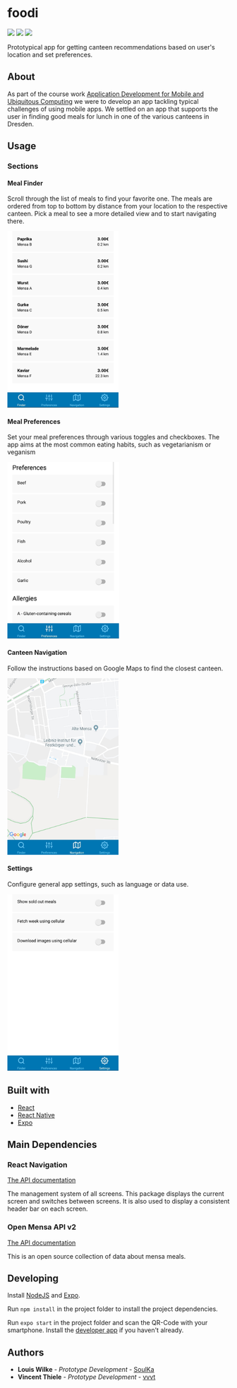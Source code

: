 # foodi

<img src="https://img.shields.io/badge/React-16.8.3-61DBFB.svg?logo=React" /> <img src="https://img.shields.io/badge/npm-6.12.1-CC3534.svg?logo=Npm" /> <img src="https://img.shields.io/badge/Expo-^35.0.0-4630EB.svg?logo=Expo" />

Prototypical app for getting canteen recommendations based on user's location and set preferences.

## About

As part of the course work [Application Development for Mobile and Ubiquitous Computing](https://tu-dresden.de/ing/informatik/sya/professur-fuer-rechnernetze/studium/lehrveranstaltungen/lehrveranstaltungsdetails?ln=en&lv_id=48) we were to develop an app tackling typical challenges of using mobile apps. We settled on an app that supports the user in finding good meals for lunch in one of the various canteens in Dresden.  

## Usage

### Sections

#### Meal Finder

Scroll through the list of meals to find your favorite one. The meals are ordered from top to bottom by distance from your location to the respective canteen. Pick a meal to see a more detailed view and to start navigating there.



<img src="assets/screenshot-finder.jpg" height="400" />



#### Meal Preferences

Set your meal preferences through various toggles and checkboxes. The app aims at the most common eating habits, such as vegetarianism or veganism 



<img src="assets/screenshot-preferences.jpg" height="400" />



#### Canteen Navigation

Follow the instructions based on Google Maps to find the closest canteen.



<img src="assets/screenshot-navigation.jpg" height="400" />



#### Settings

Configure general app settings, such as language or data use. 



<img src="assets/screenshot-settings.jpg" height="400" />



## Built with

* [React](https://reactjs.org/)
* [React Native](https://facebook.github.io/react-native/)
* [Expo](https://expo.io/)

## Main Dependencies

### React Navigation

[The API documentation](https://reactnavigation.org/docs/en/api-reference.html)

The management system of all screens. This package displays the current screen and switches between screens.
It is also used to display a consistent header bar on each screen.

### Open Mensa API v2

[The API documentation](https://doc.openmensa.org/api/v2/)

This is an open source collection of data about mensa meals.

## Developing

Install [NodeJS](https://nodejs.org/) and [Expo](https://docs.expo.io/versions/latest/get-started/installation/).

Run `npm install` in the project folder to install the project dependencies.

Run `expo start` in the project folder and scan the QR-Code with your smartphone. Install the [developer app](https://expo.io/tools#client) if you haven't already.

## Authors

* **Louis Wilke** - *Prototype Development* - [SoulKa](https://github.com/SoulKa)
* **Vincent Thiele** - *Prototype Development* - [vvvt](https://github.com/vvvt)

